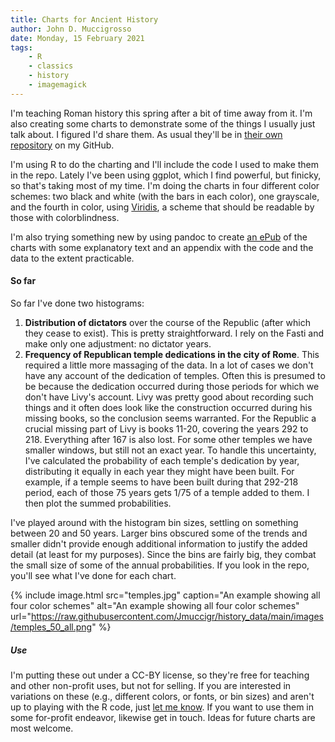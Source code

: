 ```yaml
---
title: Charts for Ancient History
author: John D. Muccigrosso
date: Monday, 15 February 2021
tags: 
    - R
    - classics
    - history
    - imagemagick
---
```


I'm teaching Roman history this spring after a bit of time away from it. I'm also creating some charts to demonstrate some of the things I usually just talk about. I figured I'd share them. As usual they'll be in [their own repository](https://github.com/Jmuccigr/history_data) on my GitHub.

I'm using R to do the charting and I'll include the code I used to make them in the repo. Lately I've been using ggplot, which I find powerful, but finicky, so that's taking most of my time. I'm doing the charts in four different color schemes: two black and white (with the bars in each color), one grayscale, and the fourth in color, using [Viridis](https://cran.r-project.org/web/packages/viridis/vignettes/intro-to-viridis.html), a scheme that should be readable by those with colorblindness.

I'm also trying something new by using pandoc to create [an ePub](https://raw.githubusercontent.com/Jmuccigr/history_data/Charting_Ancient_History.epub) of the charts with some explanatory text and an appendix with the code and the data to the extent practicable.

#### So far

So far I've done two histograms:

1. **Distribution of dictators** over the course of the Republic (after which they cease to exist). This is pretty straightforward. I rely on the Fasti and make only one adjustment: no dictator years.
1. **Frequency of Republican temple dedications in the city of Rome**. This required a little more massaging of the data. In a lot of cases we don't have any account of the dedication of temples. Often this is presumed to be because the dedication occurred during those periods for which we don't have Livy's account. Livy was pretty good about recording such things and it often does look like the construction occurred during his missing books, so the conclusion seems warranted. For the Republic a crucial missing part of Livy is books 11-20, covering the years 292 to 218. Everything after 167 is also lost. For some other temples we have smaller windows, but still not an exact year. To handle this uncertainty, I've calculated the probability of each temple's dedication by year, distributing it equally in each year they might have been built. For example, if a temple seems to have been built during that 292-218 period, each of those 75 years gets 1/75 of a temple added to them. I then plot the summed probabilities.

I've played around with the histogram bin sizes, settling on something between 20 and 50 years. Larger bins obscured some of the trends and smaller didn't provide enough additional information to justify the added detail (at least for my purposes). Since the bins are fairly big, they combat the small size of some of the annual probabilities. If you look in the repo, you'll see what I've done for each chart.

{% include image.html 
    src="temples.jpg"
    caption="An example showing all four color schemes"
    alt="An example showing all four color schemes" 
    url="https://raw.githubusercontent.com/Jmuccigr/history_data/main/images/temples_50_all.png"
%}

##### Use

I'm putting these out under a CC-BY license, so they're free for teaching and other non-profit uses, but not for selling. If you are interested in variations on these (e.g., different colors, or fonts, or bin sizes) and aren't up to playing with the R code, just [let me know](mailto:jmuccigr@gmail.com). If you want to use them in some for-profit endeavor, likewise get in touch. Ideas for future charts are most welcome.
